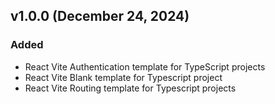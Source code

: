 ## v1.0.0 (December 24, 2024)

### Added

-   React Vite Authentication template for TypeScript projects
-   React Vite Blank template for Typescript project
-   React Vite Routing template for Typescript projects

